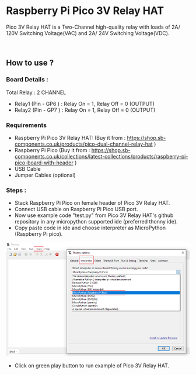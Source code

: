 # Raspberry Pi Pico 3V Relay HAT

Pico 3V Relay HAT is a Two-Channel high-quality relay with loads of 2A/ 120V Switching Voltage(VAC) and 2A/ 24V Switching Voltage(VDC).

<img src="" />

## How to use ?

### Board Details :
Total Relay : 2 CHANNEL

* Relay1 (Pin - GP6 )          :  Relay On = 1, Relay Off = 0 (OUTPUT)
* Relay2 (Pin - GP7 )          :  Relay On = 1, Relay Off = 0 (OUTPUT)


### Requirements

* Raspberry Pi Pico 3V Relay HAT: (Buy it from : https://shop.sb-components.co.uk/products/pico-dual-channel-relay-hat  )
* Raspberry Pi Pico (Buy it from : https://shop.sb-components.co.uk/collections/latest-collections/products/raspberry-pi-pico-board-with-header )
* USB Cable
* Jumper Cables (optional)

### Steps :

* Stack Raspberry Pi Pico on female header of Pico 3V Relay HAT.
* Connect USB cable on Raspberry Pi Pico USB port.
* Now use example code "test.py" from Pico 3V Relay HAT's github repository in any micropython supported ide (preferred thonny ide).
* Copy paste code in ide and choose interpreter as MicroPython (Raspberry Pi pico).

<img src="https://github.com/sbcshop/Raspberry-Pi-Pico-RFID-Expansion/blob/main/images/thonny-interpreter.PNG" />

* Click on green play button to run example of Pico 3V Relay HAT.
